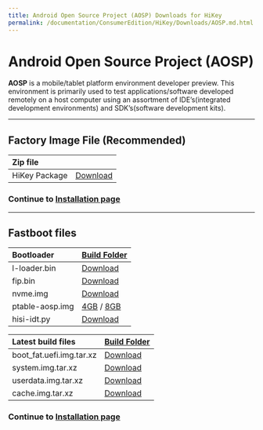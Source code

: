 ```yaml
---
title: Android Open Source Project (AOSP) Downloads for HiKey
permalink: /documentation/ConsumerEdition/HiKey/Downloads/AOSP.md.html
---
```

# Android Open Source Project (AOSP)

**AOSP** is a mobile/tablet platform environment developer preview. This environment is primarily used to test applications/software developed remotely on a host computer using an assortment of IDE’s(integrated development environments) and SDK’s(software development kits).

***

## Factory Image File (Recommended)

|   Zip file                                        |                                                                              |
|:--------------------------------------------------|:-----------------------------------------------------------------------------|
|   HiKey Package                                   | [Download](https://developers.google.com/android/nexus/images-preview#hikey) |


### Continue to [Installation page](../Installation/)

***

## Fastboot files

|   Bootloader      |   [Build Folder](http://builds.96boards.org/releases/reference-platform/debian/hikey/16.06/bootloader/)    |
|:------------------|:---------------------------------------------------------------------------------------------------------|
| l-loader.bin      | [Download](http://builds.96boards.org/releases/reference-platform/debian/hikey/16.06/bootloader/l-loader.bin)                |
| fip.bin           | [Download](http://builds.96boards.org/releases/reference-platform/debian/hikey/16.06/bootloader/fip.bin)                     |
| nvme.img          | [Download](http://builds.96boards.org/releases/reference-platform/debian/hikey/16.06/bootloader/nvme.img)                    |
| ptable-aosp.img   | [4GB](http://builds.96boards.org/releases/reference-platform/debian/hikey/16.06/bootloader/ptable-aosp-4g.img) / [8GB](http://builds.96boards.org/releases/reference-platform/debian/hikey/16.06/bootloader/ptable-aosp-8g.img)                                     |
| hisi-idt.py       | [Download](http://builds.96boards.org/releases/reference-platform/debian/hikey/16.06/bootloader/hisi-idt.py)                 |


| Latest build files        | [Build Folder](http://builds.96boards.org/snapshots/hikey/linaro/aosp-master/latest/)                 |
| :------------------------ | :--------------------------------------------------------------------------------------------------   |
| boot_fat.uefi.img.tar.xz  | [Download](http://builds.96boards.org/snapshots/hikey/linaro/aosp-master/latest/boot_fat.uefi.img.xz) |
| system.img.tar.xz         | [Download](http://builds.96boards.org/snapshots/hikey/linaro/aosp-master/latest/system.img.xz)        |
| userdata.img.tar.xz       | [Download](http://builds.96boards.org/snapshots/hikey/linaro/aosp-master/latest/userdata.img.xz)      |
| cache.img.tar.xz          | [Download](http://builds.96boards.org/snapshots/hikey/linaro/aosp-master/latest/cache.img.xz)         |

### Continue to [Installation page](../Installation/)
